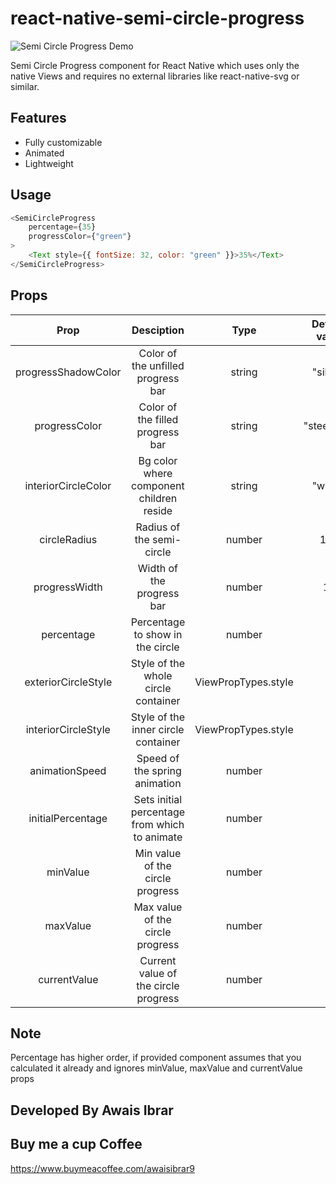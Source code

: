 # react-native-semi-circle-progress

![Semi Circle Progress Demo](demo/demo.gif)

Semi Circle Progress component for React Native which uses only the native Views and requires no external libraries like react-native-svg or similar.

## Features
* Fully customizable
* Animated
* Lightweight

## Usage
```javascript
<SemiCircleProgress
    percentage={35}
    progressColor={"green"}
>
    <Text style={{ fontSize: 32, color: "green" }}>35%</Text>
</SemiCircleProgress>
```

## Props
|         Prop        |                   Desciption                  |         Type        | Default value |
|:-------------------:|:---------------------------------------------:|:-------------------:|:-------------:|
| progressShadowColor | Color of the unfilled progress bar            | string              | "silver"      |
| progressColor       | Color of the filled progress bar              | string              | "steelblue"   |
| interiorCircleColor | Bg color where component children reside      | string              | "white"       |
| circleRadius        | Radius of the semi-circle                     | number              | 100           |
| progressWidth       | Width of the progress bar                     | number              | 10            |
| percentage          | Percentage to show in the circle              | number              | /             |
| exteriorCircleStyle | Style of the whole circle container           | ViewPropTypes.style | /             |
| interiorCircleStyle | Style of the inner circle container           | ViewPropTypes.style | /             |
| animationSpeed      | Speed of the spring animation                 | number              | 2             |
| initialPercentage   | Sets initial percentage from which to animate | number              | 0             |
| minValue            | Min value of the circle progress              | number              | /             |
| maxValue            | Max value of the circle progress              | number              | /             |
| currentValue        | Current value of the circle progress          | number              | /             |

## Note
Percentage has higher order, if provided component assumes that you calculated it already and ignores minValue, maxValue and currentValue props

## Developed By Awais Ibrar

## Buy me a cup Coffee

https://www.buymeacoffee.com/awaisibrar9